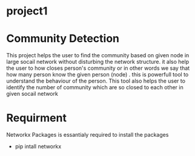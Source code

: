 # project1
# Community Detection
This project helps the user to find the community based on given node in large socail network without disturbing the network structure.
it also help the user to how closes person's community or in other words we say that how many person know the given person (node) .
this is powerfull tool to understand the behaviour of the person. This tool also helps the user to identify the number of community which are so closed to each other in given socail network 
# Requirment
Networkx Packages is essantialy required to install the packages 
*  pip intall networkx
